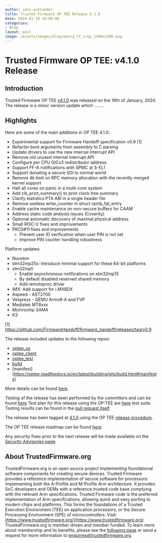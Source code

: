```yaml
---
author: jens.wiklander
title: Trusted Firmware OP TEE Release 4.1.0
date: 2024-01-18 10:00:00
categories:
- Blog
layout: post
image: /assets/images/blog/musca_tf_crop_1500x1500.png
---
```


**Trusted Firmware OP TEE: v4.1.0 Release**
=====================================================

Introduction
------------

Trusted Firmware OP TEE [v4.1.0](https://github.com/OP-TEE/optee_os/blob/4.1.0/CHANGELOG.md) was released on the 19th of January, 2024. The release is a minor version update which ……..

Highlights 
----------

Here are some of the main additions in OP TEE 4.1.0: 
- Experimental support for Firmware Handoff specification v0.9 [1]
- Refactor boot arguments from assembly to C parsing
- Update drivers to use the new internal interrupt API
- Remove old unused internal interrupt API
- Configure per CPU GICv3 redistributor address
- Support FF-A notifications with SPMC at S-EL1
- Support donating a secure SGI to normal world
- Remove 4k limit on RPC memory allocation with the recently merged kernel support
- Halt all cores on panic in a multi-core system
- Add clk_print_summary() to print clock tree summary
- Clarify statistics PTA ABI in a single header file
- Remove useless write_counter in struct rpmb_fat_entry
- Enable cache maintenance on non-secure buffers for CAAM
- Address static code analysis issues (Coverity)
- Optional automatic discovery of maximal physical address
- Small RISC-V fixes and improvements
- PKCS#11 fixes and improvements
  - Prevent user ID verification when user PIN is not set
  - Improve PIN counter handling robustness

Platform updates:
- Nuvoton
- stm32mp25x: Introduce minimal support for these 64-bit platforms
- stm32mp1:
  - Enable asynchronous notifications on stm32mp13
  - By default disabled reserved shared memory
  - Add remoteproc driver
- IMX: Add support for i.MX8DX
- Aspeed - AST2700
- Vexpress - QEMU Armv8-A and FVP
- Mediatek MT8xxx
- Michrochip SAMA
- K3

[1] https://github.com/FirmwareHandoff/firmware_handoff/releases/tag/v0.9

The release included updates to the following repos:
- [optee_os](https://optee.readthedocs.io/en/latest/building/gits/optee_os.html#optee-os) 
- [optee_client](https://optee.readthedocs.io/en/latest/building/gits/optee_client.html#optee-client) 
- [optee_test](https://optee.readthedocs.io/en/latest/building/gits/optee_test.html#optee-test) 
- [build](https://optee.readthedocs.io/en/latest/building/gits/build.html#build) 
- [manifest] (https://optee.readthedocs.io/en/latest/building/gits/build.html#manifests)

More details can be found [here](https://github.com/OP-TEE/optee_os/blob/4.1.0/CHANGELOG.md).

Testing of the release has been performed by the committers and can be found [here](https://github.com/OP-TEE/optee_os/commit/2a5b1d1232f582056184367fb58a425ac7478ec6)
Test plan for this release using the OP-TEE are [here](https://optee.readthedocs.io/en/latest/building/gits/optee_test.html) test suite. Testing results can be found in the [pull request itself](https://github.com/OP-TEE/optee_os/pull/6341)

The release has been tagged at [4.1.0](https://github.com/OP-TEE/optee_os/releases/tag/4.1.0) using the OP TEE [release procedure](https://optee.readthedocs.io/en/latest/general/releases.html#release-procedure). 

The OP TEE release roadmap can be found [here](https://optee.readthedocs.io/en/latest/general/releases.html). 

Any security fixes prior to the next release will be made available on the [Security Advisories page](https://github.com/OP-TEE/optee_os/security/advisories?state=published). 

About TrustedFirmware.org
----------
TrustedFirmware.org is an open source project implementing foundational software components for creating secure devices. Trusted Firmware provides a reference implementation of secure software for processors implementing both the A-Profile and M-Profile Arm architecture. It provides SoC developers and OEMs with a reference trusted code base complying with the relevant Arm specifications. Trusted Firmware code is the preferred implementation of Arm specifications, allowing quick and easy porting to modern chips and platforms. This forms the foundations of a Trusted Execution Environment (TEE) on application processors, or the Secure Processing Environment (SPE) of microcontrollers. Visit:[https://www.trustedfirmware.org/](https://www.trustedfirmware.org)
TrustedFirmware.org is member driven and member funded. To learn more about membership and its benefits, please see the [following page](https://www.trustedfirmware.org/about) or send a request for more information to enquiries@trustedfirmware.org.
